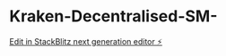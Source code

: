 # Kraken-Decentralised-SM-

[Edit in StackBlitz next generation editor ⚡️](https://stackblitz.com/~/github.com/Zai14/Kraken-Decentralised-SM-)